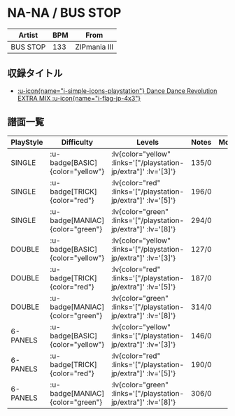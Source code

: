 # NA-NA / BUS STOP

|Artist|BPM|From|
|------|---|----|
|BUS STOP|133|ZIPmania III|

## 収録タイトル

- [ :u-icon{name="i-simple-icons-playstation"} Dance Dance Revolution EXTRA MIX :u-icon{name="i-flag-jp-4x3"} ](/playstation-jp/extra)

## 譜面一覧

|PlayStyle|Difficulty|Levels|Notes|Movie|
|---------|----------|------|-----|-----|
|SINGLE| :u-badge[BASIC]{color="yellow"} | :lv{color="yellow" :links='["/playstation-jp/extra"]' :lv='[3]'} |135/0||
|SINGLE| :u-badge[TRICK]{color="red"} | :lv{color="red" :links='["/playstation-jp/extra"]' :lv='[5]'} |196/0||
|SINGLE| :u-badge[MANIAC]{color="green"} | :lv{color="green" :links='["/playstation-jp/extra"]' :lv='[8]'} |294/0||
|DOUBLE| :u-badge[BASIC]{color="yellow"} | :lv{color="yellow" :links='["/playstation-jp/extra"]' :lv='[3]'} |127/0||
|DOUBLE| :u-badge[TRICK]{color="red"} | :lv{color="red" :links='["/playstation-jp/extra"]' :lv='[5]'} |187/0||
|DOUBLE| :u-badge[MANIAC]{color="green"} | :lv{color="green" :links='["/playstation-jp/extra"]' :lv='[8]'} |314/0||
|6-PANELS| :u-badge[BASIC]{color="yellow"} | :lv{color="yellow" :links='["/playstation-jp/extra"]' :lv='[3]'} |146/0||
|6-PANELS| :u-badge[TRICK]{color="red"} | :lv{color="red" :links='["/playstation-jp/extra"]' :lv='[5]'} |190/0||
|6-PANELS| :u-badge[MANIAC]{color="green"} | :lv{color="green" :links='["/playstation-jp/extra"]' :lv='[8]'} |306/0||

